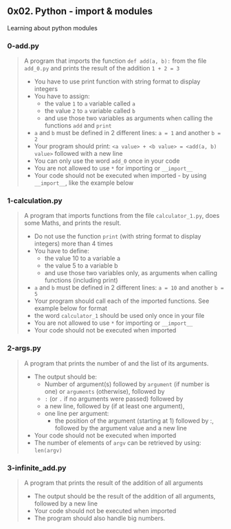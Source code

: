 ## 0x02. Python - import & modules
Learning about python modules

### 0-add.py
> A program that imports the function `def add(a, b):` from the file `add_0.py`
>  and prints the result of the addition `1 + 2 = 3`
> * You have to use print function with string format to display integers
> * You have to assign:
>   * the value `1` to `a` variable called `a`
>   * the value `2` to `a` variable called `b`
>   * and use those two variables as arguments when calling the functions `add` and `print`
> * `a` and `b` must be defined in 2 different lines: `a = 1` and another `b = 2`
> * Your program should print: `<a value> + <b value> = <add(a, b) value>` followed with a new line
> * You can only use the word `add_0` once in your code
> * You are not allowed to use `*` for importing or `__import__`
> * Your code should not be executed when imported - by using `__import__`, like the example below

### 1-calculation.py
> A program that imports functions from the file `calculator_1.py`, does some
> Maths, and prints the result.
> * Do not use the function `print` (with string format to display integers) more
>   than 4 times
> * You have to define:
>   * the value 10 to a variable a
>   * the value 5 to a variable b
>   * and use those two variables only, as arguments when calling functions 
> (including print)
> * `a` and `b` must be defined in 2 different lines: `a = 10` and another `b = 5`
> * Your program should call each of the imported functions. See example below for
> format
> * the word `calculator_1` should be used only once in your file
> * You are not allowed to use `*` for importing or `__import__`
> * Your code should not be executed when imported


### 2-args.py
> A program that prints the number of and the list of its arguments.
> * The output should be:
>   * Number of argument(s) followed by `argument` (if number is one) or `arguments`
> (otherwise), followed by
>   * `:` (or `.` if no arguments were passed) followed by
>   * a new line, followed by (if at least one argument),
>   * one line per argument:
>     * the position of the argument (starting at 1) followed by :, followed by
>       the argument value and a new line
> * Your code should not be executed when imported
> * The number of elements of `argv` can be retrieved by using: `len(argv)`


### 3-infinite_add.py
> A program that prints the result of the addition of all arguments
> * The output should be the result of the addition of all arguments, followed
>   by a new line
> * Your code should not be executed when imported
> * The program should also handle big numbers. 

